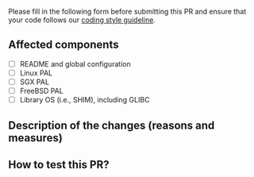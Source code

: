 Please fill in the following form before submitting this PR and ensure that your code follows our [coding style guideline](../blob/master/CODESTYLE.md).

## Affected components

- [ ] README and global configuration
- [ ] Linux PAL
- [ ] SGX PAL
- [ ] FreeBSD PAL
- [ ] Library OS (i.e., SHIM), including GLIBC

## Description of the changes (reasons and measures)


## How to test this PR?


